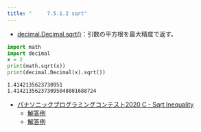 ```yaml
---
title: "　　　7.5.1.2 sqrt"
---
```


* [decimal.Decimal.sqrt()](https://docs.python.org/ja/3/library/decimal.html?highlight=decimal#decimal.Decimal.sqrt)：引数の平方根を最大精度で返す。

```python:サンプルコード：sample_572.py
import math
import decimal
x = 2
print(math.sqrt(x))
print(decimal.Decimal(x).sqrt())
```

```text:実行結果
1.4142135623730951
1.414213562373095048801688724
```

- [パナソニックプログラミングコンテスト2020 C - Sqrt Inequality](https://atcoder.jp/contests/panasonic2020/tasks/panasonic2020_c)
    - [解答例](https://atcoder.jp/contests/panasonic2020/submissions/14653632)
    - [解答例](https://atcoder.jp/contests/panasonic2020/submissions/14653672)